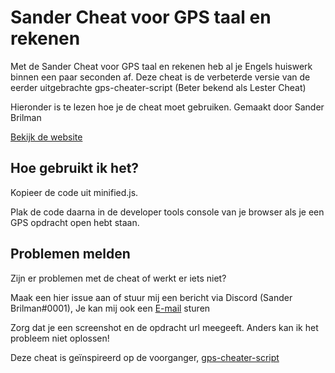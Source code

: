 # Sander Cheat voor GPS taal en rekenen

Met de Sander Cheat voor GPS taal en rekenen heb al je Engels huiswerk binnen een paar seconden af.
Deze cheat is de verbeterde versie van de eerder uitgebrachte gps-cheater-script (Beter bekend als Lester Cheat)

Hieronder is te lezen hoe je de cheat moet gebruiken. Gemaakt door Sander Brilman

[Bekijk de website](https://sanderbrilman.nl/sander-cheat/)

## Hoe gebruikt ik het?
Kopieer de code uit minified.js.

Plak de code daarna in de developer tools console van je browser als je een GPS opdracht open hebt staan.


## Problemen melden
Zijn er problemen met de cheat of werkt er iets niet?

Maak een hier issue aan of stuur mij een bericht via Discord (Sander Brilman#0001),
Je kan mij ook een [E-mail](mailto:brilmansander@gmail.com) sturen

Zorg dat je een screenshot en de opdracht url meegeeft. Anders kan ik het probleem niet oplossen!


Deze cheat is geïnspireerd op de voorganger, [gps-cheater-script](https://github.com/leslmosnk/gps-cheater-script)

